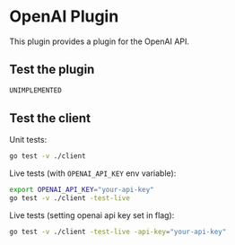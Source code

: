 # OpenAI Plugin

This plugin provides a plugin for the OpenAI API.

## Test the plugin

```bash
UNIMPLEMENTED
```

## Test the client

Unit tests:

```bash
go test -v ./client
```

Live tests (with `OPENAI_API_KEY` env variable):

```bash
export OPENAI_API_KEY="your-api-key"
go test -v ./client -test-live
```

Live tests (setting openai api key set in flag):

```bash
go test -v ./client -test-live -api-key="your-api-key"
```